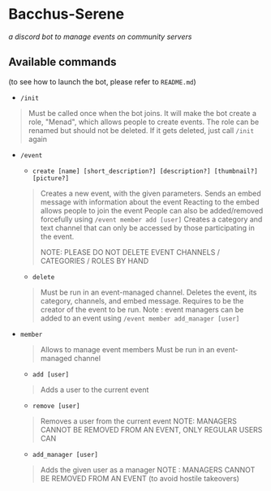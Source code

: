 # Bacchus-Serene
*a discord bot to manage events on community servers*

## Available commands
(to see how to launch the bot, please refer to `README.md`)

- `/init`
> Must be called once when the bot joins.
> It will make the bot create a role, "Menad", which allows people to create events.
> The role can be renamed but should not be deleted.
> If it gets deleted, just call `/init` again

- `/event`
  - `create [name] [short_description?] [description?] [thumbnail?] [picture?]`
  > Creates a new event, with the given parameters.
  > Sends an embed message with information about the event
  > Reacting to the embed allows people to join the event
  > People can also be added/removed forcefully using `/event member add [user]`
  > Creates a category and text channel that can only be accessed by those participating in the event.
  >
  > NOTE: PLEASE DO NOT DELETE EVENT CHANNELS / CATEGORIES / ROLES BY HAND

  - `delete`
  > Must be run in an event-managed channel.
  > Deletes the event, its category, channels, and embed message.
  > Requires to be the creator of the event to be run.
  > Note : event managers can be added to an event using `/event member add_manager [user]`

- `member`
  > Allows to manage event members
  > Must be run in an event-managed channel
  - `add [user]`
  > Adds a user to the current event
  - `remove [user]`
  > Removes a user from the current event
  > NOTE: MANAGERS CANNOT BE REMOVED FROM AN EVENT, ONLY REGULAR USERS CAN
  - `add_manager [user]`
  > Adds the given user as a manager
  > NOTE : MANAGERS CANNOT BE REMOVED FROM AN EVENT (to avoid hostile takeovers)
